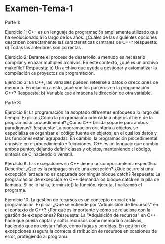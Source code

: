 # Examen-Tema-1
Parte 1:

Ejercicio 1: C++ es un lenguaje de programación ampliamente utilizado que ha evolucionado a lo largo de los años. ¿Cuáles de las siguientes opciones describen correctamente las características centrales de C++?
Respuesta: d) Todas las anteriores son correctas

Ejercicio 2: Durante el proceso de desarrollo, a menudo es necesario compilar y enlazar múltiples archivos. En este contexto, ¿qué es un archivo makefile?
Respuesta: b) Un archivo que ayuda a gestionar y automatizar la compilación de proyectos de programación.

Ejercicio 3: En C++, las variables pueden referirse a datos o direcciones de memoria. En relación a esto, ¿qué son los punteros 
en la programación C++?
Respuesta: b) Variable que almacena la dirección de otra variable.

Parte 3:

Ejercicio 8: La programación ha adoptado diferentes enfoques a lo largo del tiempo. Explica:
¿Cómo la programación orientada a objetos difiere de la programación procedimental?
¿Cómo C++ brinda soporte para ambos paradigmas?
Respuesta: La programación orientada a objetos, se especializa en organizar el código fuente en objetos, en el cual los datos y las funciones están agrupadas. En cambio, la programación procedimental consiste en el procedimiento y fucnciones.
C++ es im lenguaje que combin ambos puntos, dejando definir clases y objetos, manteniendo el código, sintaxis de C, haciendolo versatil.

Ejercicio 9:  Las excepciones en C++ tienen un comportamiento específico. Describe:
¿Qué es la propagación de una excepción?
¿Qué ocurre si una excepción lanzada no es capturada por ningún bloque catch?
Respuesta: La programación de excepción en C++ demanda los bloque catch en la pila de llamada. Si no lo halla, terminate() la función, ejecuta, finalizando el programa.

Ejercicio 10: La gestión de recursos es un concepto crucial en la programación. Explica:
¿Qué se entiende por "Adquisición de Recursos" en el contexto de C++?
¿Por qué es importante y cómo se relaciona con la gestión de excepciones?
Respuesta: La "Adquisición de recursos" en C++ hace que pueda captar y soltar recursos como memoría o archivos, haciendo que no existan fallos, como fugas y perdidas.
En gestión de excepciones asegura la correcta distribución de recursos en ocasiones de error, protegiendo al programa.